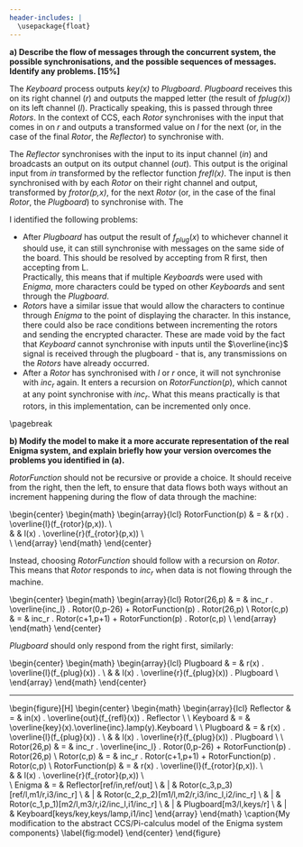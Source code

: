 ```yaml
---
header-includes: |
  \usepackage{float}
---
```

**a) Describe the flow of messages through the concurrent system, the possible
synchronisations, and the possible sequences of messages. Identify any problems.
[15%]**

The *Keyboard* process outputs *key(x)* to *Plugboard*. *Plugboard* receives
this on its right channel (*r*) and outputs the mapped letter (the result of
*fplug(x)*) on its left channel (*l*). Practically speaking, this is passed
through three *Rotors*. In the context of CCS, each *Rotor* synchronises with
the input that comes in on *r* and outputs a transformed value on *l* for the
next (or, in the case of the final *Rotor*, the *Reflector*) to synchronise
with.

The *Reflector* synchronises with the input to its input channel (*in*)
and broadcasts an output on its output channel (*out*). This output is the
original input from *in* transformed by the reflector function *frefl(x)*. The
input is then synchronised with by each *Rotor* on their right channel and
output, transformed by *frotor(p,x)*, for the next *Rotor* (or, in the case of
the final *Rotor*, the *Plugboard*) to synchronise with. The 

I identified the following problems:

- After $Plugboard$ has output the result of $f_{plug}(x)$ to whichever channel
  it should use, it can still synchronise with messages on the same side of the
  board. This should be resolved by accepting from R first, then accepting from
  L.   
  Practically, this means that if multiple $Keyboard$s were used with
  $Enigma$, more characters could be typed on other $Keyboard$s and sent through
  the $Plugboard$. 
- $Rotor$s have a similar issue that would allow the characters
  to continue through $Enigma$ to the point of displaying the character. In this
  instance, there could also be race conditions between incrementing the rotors
  and sending the encrypted character. These are made void by the fact that
  $Keyboard$ cannot synchronise with inputs until the $\overline{inc}$ signal is
  received through the plugboard - that is, any transmissions on the $Rotors$
  have already occurred.
- After a $Rotor$ has synchronised with $l$ or $r$ once, it will not synchronise
  with $inc_r$ again. It enters a recursion on $RotorFunction(p)$, which cannot
  at any point synchronise with $inc_r$. What this means practically is that
  rotors, in this implementation, can be incremented only once.

\pagebreak

**b) Modify the model to make it a more accurate representation of the real
Enigma system, and explain briefly how your version overcomes the problems you
identified in (a).**

<!--
normal rotor:
triggered by incr, then
pass 0 to incl
take r, send frotor to l
switch it up
initialise new rotor with c+1, p+1

26 rotor:
triggered by incr, then
if incr is 1, pass 1 to incl (triggers level up in next rotor), else pass it 0
take r, send frotor to l
switch it up
initialise new rotor with 0, p-26
-->

$RotorFunction$ should not be recursive or provide a choice. It should receive
from the right, then the left, to ensure that data flows both ways without an
increment happening during the flow of data through the machine:

<!-- FIXME: inverse frotor -->
\begin{center}
\begin{math}
\begin{array}{lcl}
RotorFunction(p) &  =  & r(x) . \overline{l}(f_{rotor}(p,x)). \\  
		      &     & l(x) . \overline{r}(f_{rotor}(p,x)) \\  
\\
\end{array}
\end{math}
\end{center}

Instead, choosing $RotorFunction$ should follow with a recursion on $Rotor$.
This means that $Rotor$ responds to $inc_r$ when data is not flowing through the
machine.

\begin{center}
\begin{math}
\begin{array}{lcl}
Rotor(26,p) & = & inc_r . \overline{inc_l} . Rotor(0,p-26) + RotorFunction(p) . Rotor(26,p) \\
Rotor(c,p) & = & inc_r . Rotor(c+1,p+1) + RotorFunction(p) . Rotor(c,p) \\
\end{array}
\end{math}
\end{center}

$Plugboard$ should only respond from the right first, similarly:

\begin{center}
\begin{math}
\begin{array}{lcl}
Plugboard & = & r(x) . \overline{l}(f_{plug}(x)) . \\
 &   & l(x) . \overline{r}(f_{plug}(x)) . Plugboard \\
\end{array}
\end{math}
\end{center}

---

\begin{figure}[H]
\begin{center}
\begin{math}
\begin{array}{lcl}
Reflector & = & in(x) . \overline{out}(f_{refl}(x)) . Reflector  \\
\\
Keyboard & = & \overline{key}(x).\overline{inc}.lamp(y).Keyboard \\
\\
Plugboard & = & r(x) . \overline{l}(f_{plug}(x)) . \\
 &   & l(x) . \overline{r}(f_{plug}(x)) . Plugboard \\
\\
Rotor(26,p) & = & inc_r . \overline{inc_l} . Rotor(0,p-26) + RotorFunction(p) . Rotor(26,p) \\
Rotor(c,p) & = & inc_r . Rotor(c+1,p+1) + RotorFunction(p) . Rotor(c,p) \\
RotorFunction(p) &  =  & r(x) . \overline{l}(f_{rotor}(p,x)). \\  
		      &     & l(x) . \overline{r}(f_{rotor}(p,x)) \\  
\\
Enigma & = & Reflector[ref/in,ref/out] \\
 & | & Rotor(c_3,p_3)[ref/l,m1/r,i3/inc_r] \\
 & | & Rotor(c_2,p_2)[m1/l,m2/r,i3/inc_l,i2/inc_r] \\
 & | & Rotor(c_1,p_1)[m2/l,m3/r,i2/inc_l,i1/inc_r] \\
 & | & Plugboard[m3/l,keys/r] \\
 & | & Keyboard[keys/key,keys/lamp,i1/inc]
\end{array}
\end{math}
\caption{My modification to the abstract CCS/Pi-calculus model of the Enigma system components}
\label{fig:model}
\end{center}
\end{figure}